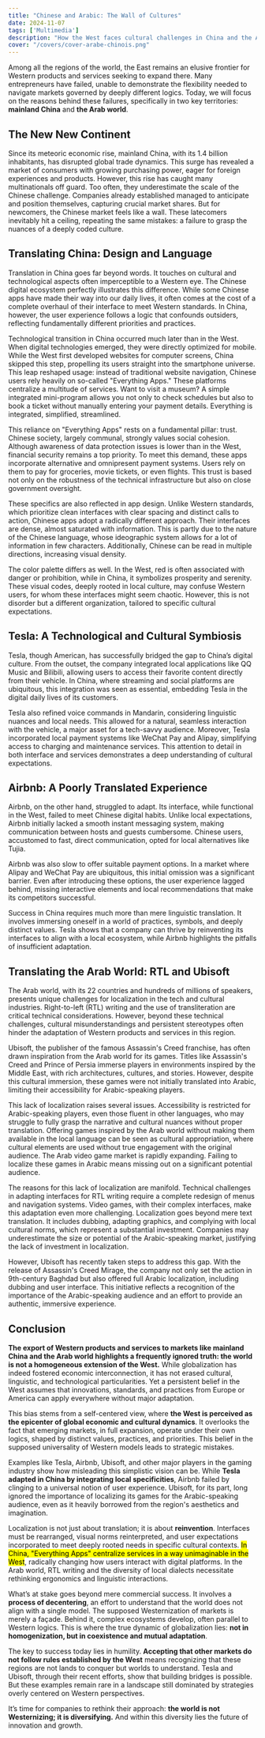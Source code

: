 ```yaml
---
title: "Chinese and Arabic: The Wall of Cultures"  
date: 2024-11-07  
tags: ['Multimedia']  
description: "How the West faces cultural challenges in China and the Arab world."  
cover: "/covers/cover-arabe-chinois.png"  
---
```


Among all the regions of the world, the East remains an elusive frontier for Western products and services seeking to expand there. Many entrepreneurs have failed, unable to demonstrate the flexibility needed to navigate markets governed by deeply different logics. Today, we will focus on the reasons behind these failures, specifically in two key territories: **mainland China** and **the Arab world**.

## The New New Continent

Since its meteoric economic rise, mainland China, with its 1.4 billion inhabitants, has disrupted global trade dynamics. This surge has revealed a market of consumers with growing purchasing power, eager for foreign experiences and products. However, this rise has caught many multinationals off guard. Too often, they underestimate the scale of the Chinese challenge. Companies already established managed to anticipate and position themselves, capturing crucial market shares. But for newcomers, the Chinese market feels like a wall. These latecomers inevitably hit a ceiling, repeating the same mistakes: a failure to grasp the nuances of a deeply coded culture.

## Translating China: Design and Language

Translation in China goes far beyond words. It touches on cultural and technological aspects often imperceptible to a Western eye. The Chinese digital ecosystem perfectly illustrates this difference. While some Chinese apps have made their way into our daily lives, it often comes at the cost of a complete overhaul of their interface to meet Western standards. In China, however, the user experience follows a logic that confounds outsiders, reflecting fundamentally different priorities and practices.

Technological transition in China occurred much later than in the West. When digital technologies emerged, they were directly optimized for mobile. While the West first developed websites for computer screens, China skipped this step, propelling its users straight into the smartphone universe. This leap reshaped usage: instead of traditional website navigation, Chinese users rely heavily on so-called "Everything Apps." These platforms centralize a multitude of services. Want to visit a museum? A simple integrated mini-program allows you not only to check schedules but also to book a ticket without manually entering your payment details. Everything is integrated, simplified, streamlined.

This reliance on "Everything Apps" rests on a fundamental pillar: trust. Chinese society, largely communal, strongly values social cohesion. Although awareness of data protection issues is lower than in the West, financial security remains a top priority. To meet this demand, these apps incorporate alternative and omnipresent payment systems. Users rely on them to pay for groceries, movie tickets, or even flights. This trust is based not only on the robustness of the technical infrastructure but also on close government oversight.

These specifics are also reflected in app design. Unlike Western standards, which prioritize clean interfaces with clear spacing and distinct calls to action, Chinese apps adopt a radically different approach. Their interfaces are dense, almost saturated with information. This is partly due to the nature of the Chinese language, whose ideographic system allows for a lot of information in few characters. Additionally, Chinese can be read in multiple directions, increasing visual density.

The color palette differs as well. In the West, red is often associated with danger or prohibition, while in China, it symbolizes prosperity and serenity. These visual codes, deeply rooted in local culture, may confuse Western users, for whom these interfaces might seem chaotic. However, this is not disorder but a different organization, tailored to specific cultural expectations.

## Tesla: A Technological and Cultural Symbiosis

Tesla, though American, has successfully bridged the gap to China’s digital culture. From the outset, the company integrated local applications like QQ Music and Bilibili, allowing users to access their favorite content directly from their vehicle. In China, where streaming and social platforms are ubiquitous, this integration was seen as essential, embedding Tesla in the digital daily lives of its customers.

Tesla also refined voice commands in Mandarin, considering linguistic nuances and local needs. This allowed for a natural, seamless interaction with the vehicle, a major asset for a tech-savvy audience. Moreover, Tesla incorporated local payment systems like WeChat Pay and Alipay, simplifying access to charging and maintenance services. This attention to detail in both interface and services demonstrates a deep understanding of cultural expectations.

## Airbnb: A Poorly Translated Experience

Airbnb, on the other hand, struggled to adapt. Its interface, while functional in the West, failed to meet Chinese digital habits. Unlike local expectations, Airbnb initially lacked a smooth instant messaging system, making communication between hosts and guests cumbersome. Chinese users, accustomed to fast, direct communication, opted for local alternatives like Tujia.

Airbnb was also slow to offer suitable payment options. In a market where Alipay and WeChat Pay are ubiquitous, this initial omission was a significant barrier. Even after introducing these options, the user experience lagged behind, missing interactive elements and local recommendations that make its competitors successful.

Success in China requires much more than mere linguistic translation. It involves immersing oneself in a world of practices, symbols, and deeply distinct values. Tesla shows that a company can thrive by reinventing its interfaces to align with a local ecosystem, while Airbnb highlights the pitfalls of insufficient adaptation.

## Translating the Arab World: RTL and Ubisoft

The Arab world, with its 22 countries and hundreds of millions of speakers, presents unique challenges for localization in the tech and cultural industries. Right-to-left (RTL) writing and the use of transliteration are critical technical considerations. However, beyond these technical challenges, cultural misunderstandings and persistent stereotypes often hinder the adaptation of Western products and services in this region.

Ubisoft, the publisher of the famous Assassin's Creed franchise, has often drawn inspiration from the Arab world for its games. Titles like Assassin's Creed and Prince of Persia immerse players in environments inspired by the Middle East, with rich architectures, cultures, and stories. However, despite this cultural immersion, these games were not initially translated into Arabic, limiting their accessibility for Arabic-speaking players.

This lack of localization raises several issues. Accessibility is restricted for Arabic-speaking players, even those fluent in other languages, who may struggle to fully grasp the narrative and cultural nuances without proper translation. Offering games inspired by the Arab world without making them available in the local language can be seen as cultural appropriation, where cultural elements are used without true engagement with the original audience. The Arab video game market is rapidly expanding. Failing to localize these games in Arabic means missing out on a significant potential audience.

The reasons for this lack of localization are manifold. Technical challenges in adapting interfaces for RTL writing require a complete redesign of menus and navigation systems. Video games, with their complex interfaces, make this adaptation even more challenging. Localization goes beyond mere text translation. It includes dubbing, adapting graphics, and complying with local cultural norms, which represent a substantial investment. Companies may underestimate the size or potential of the Arabic-speaking market, justifying the lack of investment in localization.

However, Ubisoft has recently taken steps to address this gap. With the release of Assassin's Creed Mirage, the company not only set the action in 9th-century Baghdad but also offered full Arabic localization, including dubbing and user interface. This initiative reflects a recognition of the importance of the Arabic-speaking audience and an effort to provide an authentic, immersive experience.

## Conclusion

**The export of Western products and services to markets like mainland China and the Arab world highlights a frequently ignored truth: the world is not a homogeneous extension of the West.** While globalization has indeed fostered economic interconnection, it has not erased cultural, linguistic, and technological particularities. Yet a persistent belief in the West assumes that innovations, standards, and practices from Europe or America can apply everywhere without major adaptation.

This bias stems from a self-centered view, where **the West is perceived as the epicenter of global economic and cultural dynamics**. It overlooks the fact that emerging markets, in full expansion, operate under their own logics, shaped by distinct values, practices, and priorities. This belief in the supposed universality of Western models leads to strategic mistakes.

Examples like Tesla, Airbnb, Ubisoft, and other major players in the gaming industry show how misleading this simplistic vision can be. While **Tesla adapted in China by integrating local specificities**, Airbnb failed by clinging to a universal notion of user experience. Ubisoft, for its part, long ignored the importance of localizing its games for the Arabic-speaking audience, even as it heavily borrowed from the region's aesthetics and imagination.

Localization is not just about translation; it is about **reinvention**. Interfaces must be rearranged, visual norms reinterpreted, and user expectations incorporated to meet deeply rooted needs in specific cultural contexts. <mark>In China, "Everything Apps" centralize services in a way unimaginable in the West</mark>, radically changing how users interact with digital platforms. In the Arab world, RTL writing and the diversity of local dialects necessitate rethinking ergonomics and linguistic interactions.

What’s at stake goes beyond mere commercial success. It involves a **process of decentering**, an effort to understand that the world does not align with a single model. The supposed Westernization of markets is merely a façade. Behind it, complex ecosystems develop, often parallel to Western logics. This is where the true dynamic of globalization lies: **not in homogenization, but in coexistence and mutual adaptation**.

The key to success today lies in humility. **Accepting that other markets do not follow rules established by the West** means recognizing that these regions are not lands to conquer but worlds to understand. Tesla and Ubisoft, through their recent efforts, show that building bridges is possible. But these examples remain rare in a landscape still dominated by strategies overly centered on Western perspectives.

It’s time for companies to rethink their approach: **the world is not Westernizing; it is diversifying.** And within this diversity lies the future of innovation and growth.
